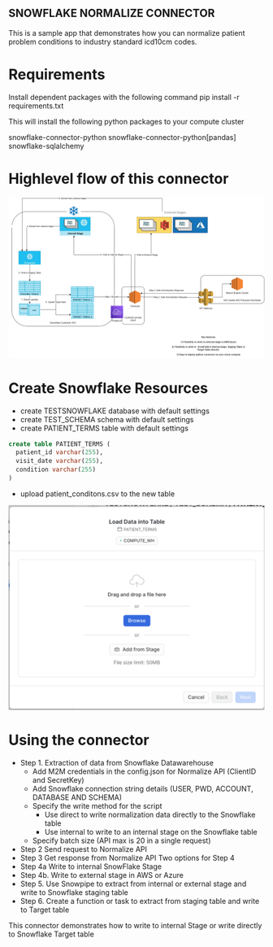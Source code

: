 ## SNOWFLAKE NORMALIZE CONNECTOR

This is a sample app that demonstrates how you can normalize patient problem conditions to industry standard icd10cm codes. 

# Requirements
Install dependent packages with the following command
pip install -r requirements.txt

This will install the following python packages to your compute cluster

snowflake-connector-python
snowflake-connector-python[pandas]
snowflake-sqlalchemy


# Highlevel flow of this connector
![High Level Flow](resources/imo-snowflake-connector.drawio.png)

# Create Snowflake Resources
  * create TESTSNOWFLAKE database with default settings
  * create TEST_SCHEMA schema with default settings
  * create PATIENT_TERMS table with default settings
  ```SQL 
  create table PATIENT_TERMS (
    patient_id varchar(255),
    visit_date varchar(255),
    condition varchar(255)
  )
  ```
  * upload patient_conditons.csv to the new table

  ![Add Data](resources/add_data.png)

# Using the connector
- Step 1. Extraction of data from Snowflake Datawarehouse
  - Add M2M credentials in the config.json for Normalize API (ClientID and SecretKey)
  - Add Snowflake connection string details (USER, PWD, ACCOUNT, DATABASE AND SCHEMA)
  - Specify the write method for the script
    * Use direct to write normalization data directly to the Snowflake table
    * Use internal to write to an internal stage on the Snowflake table
  - Specify batch size (API max is 20 in a single request)
- Step 2  Send request to Normalize API
- Step 3  Get response from Normalize API
  Two options for Step 4
- Step 4a Write to internal SnowFlake Stage
- Step 4b. Write to external stage in AWS or Azure
- Step 5. Use Snowpipe to extract from internal or external stage and write to Snowflake staging table
- Step 6. Create a function or task to extract from staging table and write to Target table

This connector demonstrates how to write to internal Stage or write directly to Snowflake Target table


